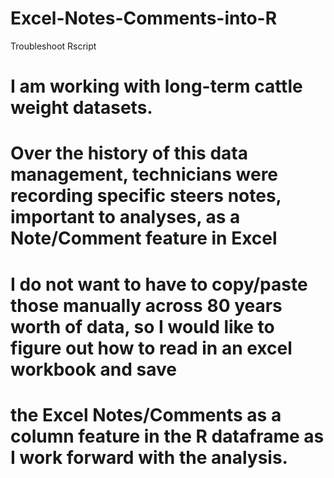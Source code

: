 # Excel-Notes-Comments-into-R
Troubleshoot Rscript 


# I am working with long-term cattle weight datasets.
# Over the history of this data management, technicians were recording specific steers notes, important to analyses, as a Note/Comment feature in Excel
# I do not want to have to copy/paste those manually across 80 years worth of data, so I would like to figure out how to read in an excel workbook and save
# the Excel Notes/Comments as a column feature in the R dataframe as I work forward with the analysis.
